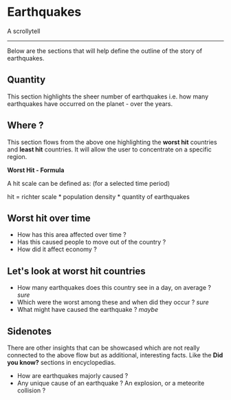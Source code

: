 # Earthquakes

A scrollytell

----

Below are the sections that will help define the outline of the story of earthquakes.

## Quantity

This section highlights the sheer number of earthquakes i.e. how many earthquakes have occurred
on the planet - over the years.

## Where ?

This section flows from the above one highlighting the **worst hit** countries and **least hit** countries.
It will allow the user to concentrate on a specific region.

**Worst Hit - Formula**

A hit scale can be defined as: (for a selected time period)

hit = richter scale * population density * quantity of earthquakes 

## Worst hit over time

- How has this area affected over time ?
- Has this caused people to move out of the country ?
- How did it affect economy ?

## Let's look at worst hit countries

- How many earthquakes does this country see in a day, on average ?   _sure_
- Which were the worst among these and when did they occur ?          _sure_
- What might have caused the earthquake ?                             _maybe_

## Sidenotes

There are other insights that can be showcased which are not really connected to the above flow but
as additional, interesting facts. Like the **Did you know?** sections in encyclopedias.

- How are earthquakes majorly caused ?
- Any unique cause of an earthquake ? An explosion, or a meteorite collision ?

